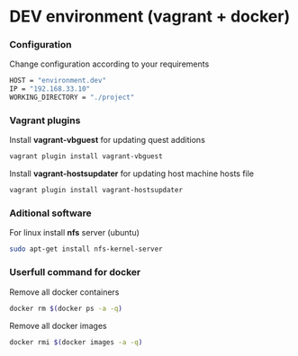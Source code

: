 # DEV environment (vagrant + docker)

### Configuration
Change configuration according to your requirements
```sh
HOST = "environment.dev"
IP = "192.168.33.10"
WORKING_DIRECTORY = "./project"
```

### Vagrant plugins
Install **vagrant-vbguest** for updating quest additions
```sh
vagrant plugin install vagrant-vbguest
```

Install **vagrant-hostsupdater** for updating host machine hosts file
```sh
vagrant plugin install vagrant-hostsupdater
```

### Aditional software
For linux install **nfs** server (ubuntu)
```sh
sudo apt-get install nfs-kernel-server
```

### Userfull command for docker
Remove all docker containers
```sh
docker rm $(docker ps -a -q)
```

Remove all docker images
```sh
docker rmi $(docker images -a -q)
```